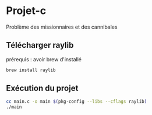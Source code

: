 # Projet-c
Problème des missionnaires et des cannibales

## Télécharger raylib
prérequis : avoir brew d'installé 

```bash
brew install raylib
```

## Exécution du projet

```bash
cc main.c -o main $(pkg-config --libs --cflags raylib)
./main
```